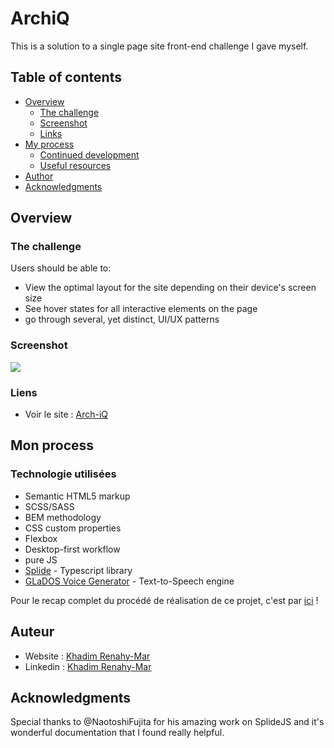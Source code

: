 # ArchiQ

This is a solution to a single page site front-end challenge I gave myself. 

## Table of contents

- [Overview](#overview)
  - [The challenge](#the-challenge)
  - [Screenshot](#screenshot)
  - [Links](#links)
- [My process](#my-process)
  - [Continued development](#continued-development)
  - [Useful resources](#useful-resources)
- [Author](#author)
- [Acknowledgments](#acknowledgments)


## Overview

### The challenge

Users should be able to:

- View the optimal layout for the site depending on their device's screen size
- See hover states for all interactive elements on the page
- go through several, yet  distinct, UI/UX patterns  

### Screenshot

![](https://github.com/KhadimRenahyMar/Arch-iQ/blob/main/portfolio/screenshots/landing.png?raw=true)


### Liens

- Voir le site : [Arch-iQ](https://khadimrenahymar.github.io/Arch-iQ/)

## Mon process

### Technologie utilisées

- Semantic HTML5 markup
- SCSS/SASS
- BEM methodology
- CSS custom properties
- Flexbox
- Desktop-first workflow
- pure JS
- [Splide](https://splidejs.com) - Typescript library
- [GLaDOS Voice Generator](https://glados.c-net.org) - Text-to-Speech engine


Pour le recap complet du procédé de réalisation de ce projet, c'est par [ici](https://.com) ! 

## Auteur
- Website : [Khadim Renahy-Mar](https://www.your-site.com)
- Linkedin : [Khadim Renahy-Mar]()

## Acknowledgments

Special thanks to @NaotoshiFujita for his amazing work on SplideJS and it's wonderful documentation that I found really helpful. 
